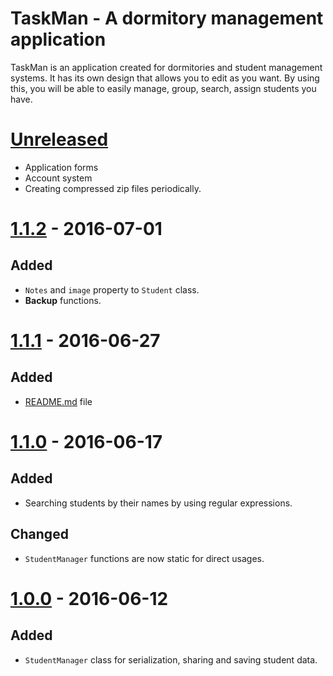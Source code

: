 # TaskMan - A dormitory management application
TaskMan is an application created for dormitories and student management systems.
It has its own design that allows you to edit as you want. By using this, you will be
able to easily manage, group, search, assign students you have.

# [Unreleased]
- Application forms
- Account system
- Creating compressed zip files periodically.

# [1.1.2] - 2016-07-01
## Added
- `Notes` and `image` property to `Student` class.
- **Backup** functions.

# [1.1.1] - 2016-06-27
## Added
- [README.md] file

# [1.1.0] - 2016-06-17
## Added
- Searching students by their names by using regular expressions.

## Changed
- `StudentManager` functions are now static for direct usages.

# [1.0.0] - 2016-06-12
## Added
- `StudentManager` class for serialization, sharing and saving student data.

[README.md]: https://github.com/erenertan/TaskMan/blob/master/README.md
[Unreleased]:https://github.com/erenertan/TaskMan
[1.1.2]: https://github.com/erenertan/TaskMan/commit/abbbe065db28c1b3a7703b5c3f7c8286d3b8b9b5
[1.1.1]: https://github.com/erenertan/TaskMan/commit/7d05fc440449ead48590f19920ce6fc0c3b9e8aa
[1.1.0]: https://github.com/erenertan/TaskMan/commit/786928f0964ee8cf42bdb8a6e20964e0d8a3ec67
[1.0.0]: https://github.com/erenertan/TaskMan/commit/0ec1135c542e0ab3a2069dda3e4423c1ab2d54af